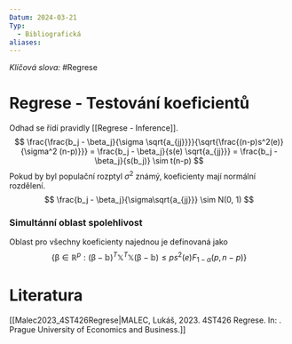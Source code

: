 ```yaml
---
Datum: 2024-03-21
Typ:
  - Bibliografická
aliases:
---
```

*Klíčová slova:* #Regrese
# Regrese - Testování koeficientů
Odhad se řídí pravidly [[Regrese - Inference]].
$$
\frac{\frac{b_j - \beta_j}{\sigma \sqrt{a_{jj}}}}{\sqrt{\frac{(n-p)s^2(e)}{\sigma^2 (n-p)}}} =
\frac{b_j - \beta_j}{s(e) \sqrt{a_{jj}}} =
\frac{b_j - \beta_j}{s(b_j)} \sim t(n-p)
$$
Pokud by byl populační rozptyl $\sigma^2$ známý, koeficienty mají normální rozdělení.
$$
\frac{b_j - \beta_j}{\sigma\sqrt{a_{jj}}} \sim N(0, 1)
$$
### Simultánní oblast spolehlivost
Oblast pro všechny koeficienty najednou je definovaná jako
$$
\{ \mathbb\beta \in \mathbb R^p : (\mathbb\beta - \mathbb b)^T \mathbb X^T \mathbb X (\mathbb\beta - \mathbb b) \leq ps^2(e)F_{1 - \alpha}(p, n-p)\}
$$
# Literatura
[[Malec2023_4ST426Regrese|MALEC, Lukáš, 2023. 4ST426 Regrese. In: . Prague University of Economics and Business.]]